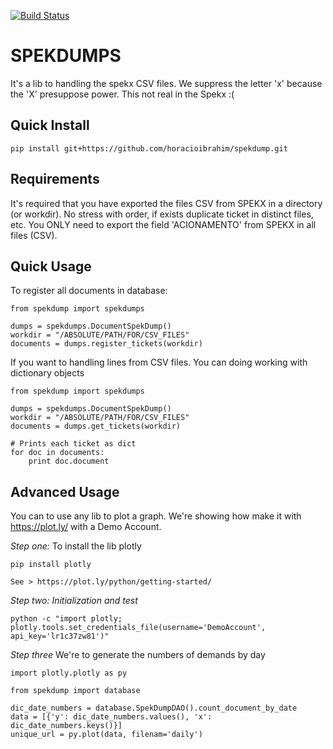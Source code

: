 [![Build Status](https://travis-ci.org/horacioibrahim/spekdump.svg?branch=master)](https://travis-ci.org/horacioibrahim/spekdump)

SPEKDUMPS
==========
It's a lib to handling the spekx CSV files. We suppress the 
letter 'x' because the 'X' presuppose power. This not real in the Spekx :(
 

Quick Install
-----------
```
pip install git+https://github.com/horacioibrahim/spekdump.git
```

Requirements
------------
It's required that you have exported the files CSV from SPEKX in a
directory (or workdir). No stress with order, if exists duplicate ticket
in distinct files, etc. You ONLY need to export the field 'ACIONAMENTO'
from SPEKX in all files (CSV).


Quick Usage
-----------
To register all documents in database:

```
from spekdump import spekdumps

dumps = spekdumps.DocumentSpekDump()
workdir = "/ABSOLUTE/PATH/FOR/CSV_FILES"
documents = dumps.register_tickets(workdir)

```

If you want to handling lines from CSV files. You can doing working with
dictionary objects

```
from spekdump import spekdumps

dumps = spekdumps.DocumentSpekDump()
workdir = "/ABSOLUTE/PATH/FOR/CSV_FILES"
documents = dumps.get_tickets(workdir)

# Prints each ticket as dict
for doc in documents:
    print doc.document

```

Advanced Usage
----------------
You can to use any lib to plot a graph. We're showing how make it 
with https://plot.ly/ with a Demo Account. 

*Step one:*
To install the lib plotly
```
pip install plotly

See > https://plot.ly/python/getting-started/
```

*Step two: Initialization and test*
```
python -c "import plotly; plotly.tools.set_credentials_file(username='DemoAccount', api_key='lr1c37zw81')"
```

*Step three*
We're to generate the numbers of demands by day 
```
import plotly.plotly as py

from spekdump import database

dic_date_numbers = database.SpekDumpDAO().count_document_by_date
data = [{'y': dic_date_numbers.values(), 'x': dic_date_numbers.keys()}]
unique_url = py.plot(data, filenam='daily')

```
